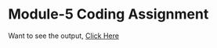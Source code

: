 # Module-5 Coding Assignment

Want to see the output, [Click Here](https://heerdassingh.github.io/HTML-CSS-and-Javascript-for-Web-Developers/Module-5/index.html)
